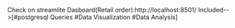 Check on streamlite Dasboard(Retail order):http://localhost:8501/
Included-->[#postgresql Queries #Data Visualization #Data Analysis]
